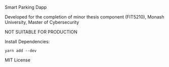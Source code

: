 Smart Parking Dapp

Developed for the completion of minor thesis component (FIT5210), Monash University,  Master of Cybersecurity

NOT SUITABLE FOR PRODUCTION


Install Dependencies:

`yarn add --dev`

MIT License
